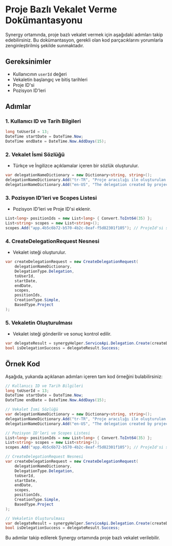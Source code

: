 
# Proje Bazlı Vekalet Verme Dokümantasyonu

Synergy ortamında, proje bazlı vekalet vermek için aşağıdaki adımları takip edebilirsiniz. Bu dokümantasyon, gerekli olan kod parçacıklarını yorumlarla zenginleştirilmiş şekilde sunmaktadır.

## Gereksinimler

- Kullanıcının `userId` değeri
- Vekaletin başlangıç ve bitiş tarihleri
- Proje ID'si
- Pozisyon ID'leri

## Adımlar

### 1. Kullanıcı ID ve Tarih Bilgileri
```csharp
long toUserId = 13;
DateTime startDate = DateTime.Now;
DateTime endDate = DateTime.Now.AddDays(15);
```

### 2. Vekalet İsmi Sözlüğü
- Türkçe ve İngilizce açıklamalar içeren bir sözlük oluşturulur.
```csharp
var delegationNameDictionary = new Dictionary<string, string>();
delegationNameDictionary.Add("tr-TR", "Proje aracılığı ile oluşturulan vekalettir.");
delegationNameDictionary.Add("en-US", "The delegation created by project.");
```

### 3. Pozisyon ID'leri ve Scopes Listesi
- Pozisyon ID'leri ve Proje ID'si eklenir.
```csharp
List<long> positionIds = new List<long> { Convert.ToInt64(35) };
List<string> scopes = new List<string>();
scopes.Add("app.4b5c6b72-b570-4b2c-8eaf-f5d82301f105"); // ProjeId'si scopeslara app.projeid formatında eklenir.
```

### 4. CreateDelegationRequest Nesnesi
- Vekalet isteği oluşturulur.
```csharp
var createDelegationRequest = new CreateDelegationRequest(
    delegationNameDictionary,
    DelegationType.Delegation,
    toUserId,
    startDate,
    endDate,
    scopes,
    positionIds,
    CreationType.Simple,
    BasedType.Project
);
```

### 5. Vekaletin Oluşturulması
- Vekalet isteği gönderilir ve sonuç kontrol edilir.
```csharp
var delegateResult = synergyHelper.ServiceApi.Delegation.Create(createDelegationRequest).Result;
bool isDelegationSuccess = delegateResult.Success;
```

## Örnek Kod

Aşağıda, yukarıda açıklanan adımları içeren tam kod örneğini bulabilirsiniz:

```csharp
// Kullanıcı ID ve Tarih Bilgileri
long toUserId = 13;
DateTime startDate = DateTime.Now;
DateTime endDate = DateTime.Now.AddDays(15);

// Vekalet İsmi Sözlüğü
var delegationNameDictionary = new Dictionary<string, string>();
delegationNameDictionary.Add("tr-TR", "Proje aracılığı ile oluşturulan vekalettir.");
delegationNameDictionary.Add("en-US", "The delegation created by project.");

// Pozisyon ID'leri ve Scopes Listesi
List<long> positionIds = new List<long> { Convert.ToInt64(35) };
List<string> scopes = new List<string>();
scopes.Add("app.4b5c6b72-b570-4b2c-8eaf-f5d82301f105"); // ProjeId'si scopeslara app.projeid formatında eklenir.

// CreateDelegationRequest Nesnesi
var createDelegationRequest = new CreateDelegationRequest(
    delegationNameDictionary,
    DelegationType.Delegation,
    toUserId,
    startDate,
    endDate,
    scopes,
    positionIds,
    CreationType.Simple,
    BasedType.Project
);

// Vekaletin Oluşturulması
var delegateResult = synergyHelper.ServiceApi.Delegation.Create(createDelegationRequest).Result;
bool isDelegationSuccess = delegateResult.Success;
```

Bu adımlar takip edilerek Synergy ortamında proje bazlı vekalet verilebilir.
